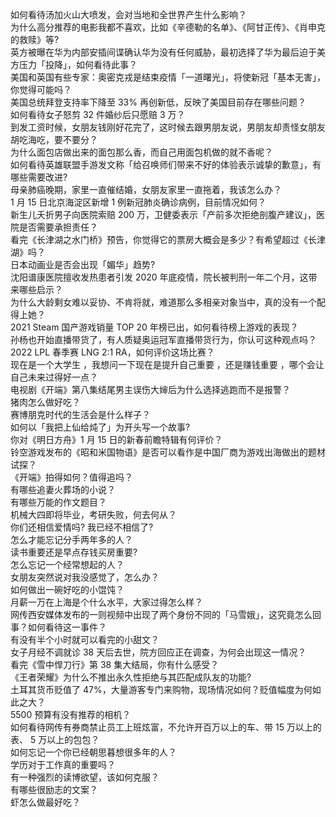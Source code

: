 如何看待汤加火山大喷发，会对当地和全世界产生什么影响？  
为什么高分推荐的电影我都不喜欢，比如《辛德勒的名单》、《阿甘正传》、《肖申克的救赎》等?  
英方被曝在华为内部安插间谍确认华为没有任何威胁，最初选择了华为最后迫于美方压力「投降」，如何看待此事？  
美国和英国有些专家：奥密克戎是结束疫情「一道曙光」，将使新冠「基本无害」，你觉得可能吗？  
美国总统拜登支持率下降至 33% 再创新低，反映了美国目前存在哪些问题？  
如何看待女子怒剪 32 件婚纱后只愿赔 3 万？  
到发工资时候，女朋友钱刚好花完了，这时候去跟男朋友说，男朋友却责怪女朋友胡吃海吃，要不要分？  
为什么面包店做出来的面包那么香，而自己用面包机做的就不香呢？  
如何看待英雄联盟手游发文称「给召唤师们带来不好的体验表示诚挚的歉意」，有哪些需要改进?  
母亲肺癌晚期，家里一直催结婚，女朋友家里一直拖着，我该怎么办？  
1 月 15 日北京海淀区新增 1 例新冠肺炎确诊病例，目前情况如何？  
新生儿夭折男子向医院索赔 200 万，卫健委表示「产前多次拒绝剖腹产建议」，医院是否需要承担责任？  
看完《长津湖之水门桥》预告，你觉得它的票房大概会是多少？有希望超过《长津湖》吗？  
日本动画业是否会出现「媚华」趋势?  
沈阳谱康医院擅收发热患者引发 2020 年底疫情，院长被判刑一年二个月，这带来哪些启示？  
为什么大龄剩女难以妥协、不肯将就，难道那么多相亲对象当中，真的没有一个配得上她？  
2021 Steam 国产游戏销量 TOP 20 年榜已出，如何看待榜上游戏的表现？  
孙杨也开始直播带货了，有人质疑奥运冠军直播带货行为，你认可这种观点吗？  
2022 LPL 春季赛 LNG 2:1 RA，如何评价这场比赛？  
现在是一个大学生 ，我想问一下现在是提升自己重要 ，还是赚钱重要 ，哪个会让自己未来过得好一点？  
电视剧《开端》第八集结尾男主误伤大婶后为什么选择逃跑而不是报警？  
猪肉怎么做好吃？  
赛博朋克时代的生活会是什么样子？  
如何以「我把上仙给炖了」为开头写一个故事?  
你对《明日方舟》1 月 15 日的新春前瞻特辑有何评价？  
铃空游戏发布的《昭和米国物语》是否可以看作是中国厂商为游戏出海做出的题材试探？  
《开端》拍得如何？值得追吗？  
有哪些追妻火葬场的小说？  
有哪些万能的作文题目？  
机械大四即将毕业，考研失败，何去何从？  
你们还相信爱情吗? 我已经不相信了?  
怎么才能忘记分手两年多的人？  
读书重要还是早点存钱买房重要?  
怎么忘记一个经常想起的人？  
女朋友突然说对我没感觉了，怎么办？  
如何做出一碗好吃的小馄饨？  
月薪一万在上海是个什么水平，大家过得怎么样？  
网传西安媒体发布的一则视频中出现了两个身份不同的「马雪娥」，这究竟怎么回事？如何看待这一事件？  
有没有半个小时就可以看完的小甜文？  
女子月经不调就诊 38 天后去世，院方回应正在调查，为何会出现这一情况？  
看完《雪中悍刀行》第 38 集大结局，你有什么感受？  
《王者荣耀》为什么不推出永久性拒绝与其匹配成队友的功能?  
土耳其货币贬值了 47%，大量游客专门来购物，现场情况如何？贬值幅度为何如此之大？  
5500 预算有没有推荐的相机？  
如何看待网传有券商禁止员工上班炫富，不允许开百万以上的车、带 15 万以上的表、 5 万以上的包包？  
如何忘记一个你已经朝思暮想很多年的人？  
学历对于工作真的重要吗？  
有一种强烈的读博欲望，该如何克服？  
有哪些很励志的文案？  
虾怎么做最好吃？  
